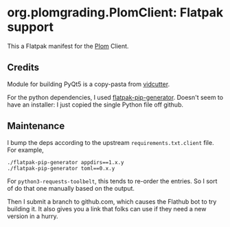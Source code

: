 # org.plomgrading.PlomClient: Flatpak support

This a Flatpak manifest for the [Plom](https://plomgrading.org) Client.


## Credits

Module for building PyQt5 is a copy-pasta from [vidcutter].

For the python dependencies, I used [flatpak-pip-generator].  Doesn't seem
to have an installer: I just copied the single Python file off github.

[vidcutter]: https://github.com/flathub/com.ozmartians.VidCutter/blob/master/com.ozmartians.VidCutter.json
[flatpak-pip-generator]: https://github.com/flatpak/flatpak-builder-tools/blob/master/pip/flatpak-pip-generator


## Maintenance

I bump the deps according to the upstream `requirements.txt.client` file.
For example,
```
./flatpak-pip-generator appdirs==1.x.y
./flatpak-pip-generator toml==0.x.y
```
For `python3-requests-toolbelt`, this tends to re-order the entries.  So
I sort of do that one manually based on the output.

Then I submit a branch to github.com, which causes the Flathub bot to try
building it.  It also gives you a link that folks can use if they need a
new version in a hurry.
